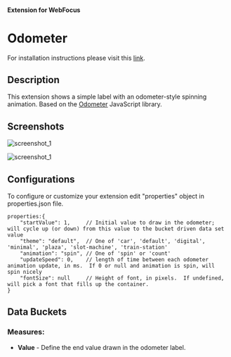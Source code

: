 #### Extension for WebFocus

# Odometer

For installation instructions please visit this [link](https://github.com/ibi/wf-extensions-chart/wiki/Installing-a-WebFocus-Extension "Installing a WebFocus Extension").

## Description

This extension shows a simple label with an odometer-style spinning animation.  Based on the [Odometer](http://github.hubspot.com/odometer/docs/welcome/) JavaScript library.

## Screenshots

![screenshot_1](https://github.com/ibi/wf-extensions-chart/blob/master/com.ibi.odometer/screenshots/1.png)

![screenshot_1](https://github.com/ibi/wf-extensions-chart/blob/master/com.ibi.odometer/screenshots/2.png)

## Configurations

To configure or customize your extension edit "properties" object in properties.json file.
	
	properties:{
		"startValue": 1,     // Initial value to draw in the odometer; will cycle up (or down) from this value to the bucket driven data set value
		"theme": "default",  // One of 'car', 'default', 'digital', 'minimal', 'plaza', 'slot-machine', 'train-station'
		"animation": "spin", // One of 'spin' or 'count'
		"updateSpeed": 0,    // length of time between each odometer animation update, in ms.  If 0 or null and animation is spin, will spin nicely
		"fontSize": null     // Height of font, in pixels.  If undefined, will pick a font that fills up the container.
	}

## Data Buckets

### Measures:

* **Value** - Define the end value drawn in the odometer label.
